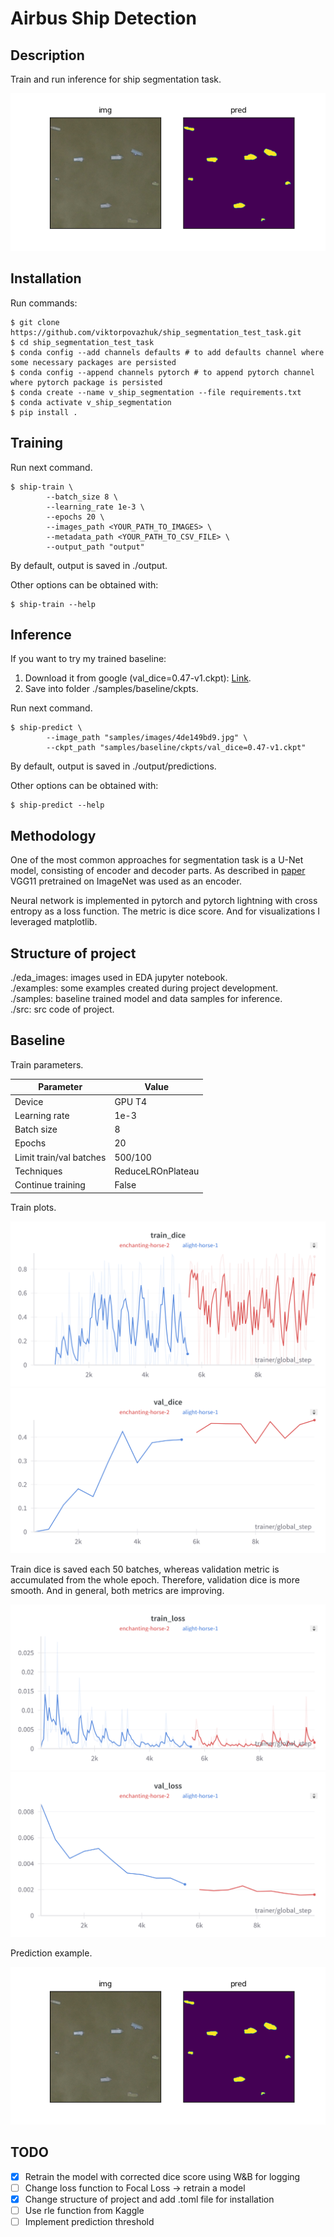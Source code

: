 # Airbus Ship Detection

## Description

Train and run inference for ship segmentation task.

![prediction example](./samples/baseline/prediction_example.png)

## Installation

Run commands:
```
$ git clone https://github.com/viktorpovazhuk/ship_segmentation_test_task.git
$ cd ship_segmentation_test_task
$ conda config --add channels defaults # to add defaults channel where some necessary packages are persisted
$ conda config --append channels pytorch # to append pytorch channel where pytorch package is persisted
$ conda create --name v_ship_segmentation --file requirements.txt
$ conda activate v_ship_segmentation
$ pip install .
```

## Training

Run next command.

```
$ ship-train \
        --batch_size 8 \
        --learning_rate 1e-3 \
        --epochs 20 \
        --images_path <YOUR_PATH_TO_IMAGES> \
        --metadata_path <YOUR_PATH_TO_CSV_FILE> \
        --output_path "output"
```

By default, output is saved in ./output.

Other options can be obtained with:

```
$ ship-train --help
```

## Inference

If you want to try my trained baseline:
1. Download it from google (val_dice=0.47-v1.ckpt): [Link](https://drive.google.com/drive/folders/1CcM5umt79DzRcDOe7YY5pR_N31gcHhCU?usp=drive_link).
2. Save into folder ./samples/baseline/ckpts.

Run next command.

```
$ ship-predict \
        --image_path "samples/images/4de149bd9.jpg" \
        --ckpt_path "samples/baseline/ckpts/val_dice=0.47-v1.ckpt"
```

By default, output is saved in ./output/predictions.

Other options can be obtained with:

```
$ ship-predict --help
```

## Methodology

One of the most common approaches for segmentation task is a U-Net model, consisting of encoder and decoder parts. As described in [paper](https://arxiv.org/pdf/1801.05746.pdf) VGG11 pretrained on ImageNet was used as an encoder.

Neural network is implemented in pytorch and pytorch lightning with cross entropy as a loss function. The metric is dice score. And for visualizations I leveraged matplotlib.

## Structure of project

./eda_images: images used in EDA jupyter notebook. \
./examples: some examples created during project development. \
./samples: baseline trained model and data samples for inference. \
./src: src code of project.

## Baseline

Train parameters.

| Parameter  | Value |
| ------------- | ------------- |
| Device  | GPU T4  |
| Learning rate  | 1e-3  |
| Batch size  | 8  |
| Epochs  | 20  |
| Limit train/val batches  | 500/100  |
| Techniques  | ReduceLROnPlateau  |
| Continue training  | False  |

Train plots.

![](./samples/baseline/train_dice.png)
![](./samples/baseline/val_dice.png)

Train dice is saved each 50 batches, whereas validation metric is accumulated from the whole epoch. Therefore, validation dice is more smooth. And in general, both metrics are improving.

![](./samples/baseline/train_loss.png)
![](./samples/baseline/val_loss.png)

Prediction example.

![](./samples/baseline/prediction_example.png)

## TODO

- [x] Retrain the model with corrected dice score using W&B for logging
- [ ] Change loss function to Focal Loss -> retrain a model
- [x] Change structure of project and add .toml file for installation
- [ ] Use rle function from Kaggle
- [ ] Implement prediction threshold